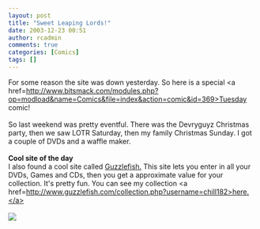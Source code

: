```yaml
---
layout: post
title: "Sweet Leaping Lords!"
date: 2003-12-23 00:51
author: rcadmin
comments: true
categories: [Comics]
tags: []
---
```

For some reason the site was down yesterday. So here is a special <a href=http://www.bitsmack.com/modules.php?op=modload&name=Comics&file=index&action=comic&id=369>Tuesday comic!</a>
<br />
<br />
So last weekend was pretty eventful. There was the Devryguyz Christmas party, then we saw LOTR Saturday, then my family Christmas Sunday. I got a couple of DVDs and a waffle maker. 
<br />
<br />
<b>Cool site of the day</b>
<br />
I also found a cool site called <a href=http://www.guzzlefish.com>Guzzlefish.</a> This site lets you enter in all your DVDs, Games and CDs, then you get a approximate value for your collection. It's pretty fun. You can see my collection <a href=http://www.guzzlefish.com/collection.php?username=chill182>here.</a><br /><br /><!--more--><img src='http://dl.bitsmack.com/comics/20031223.gif'   />
